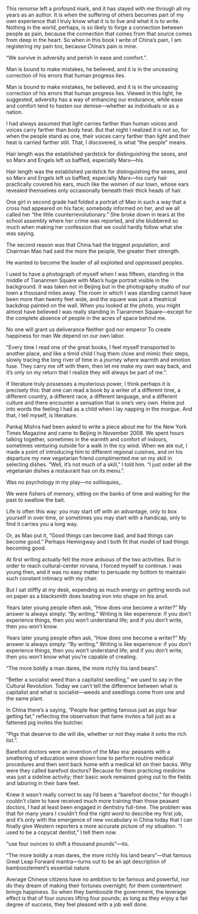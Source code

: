 

This remorse left a profound mark, and it has stayed with me through all my years as an author. It is when the suffering of others becomes part of my own experience that I truly know what it is to live and what it is to write. Nothing in the world, perhaps, is so likely to forge a connection between people as pain, because the connection that comes from that source comes from deep in the heart. So when in this book I write of China’s pain, I am registering my pain too, because China’s pain is mine.

“We survive in adversity and perish in ease and comfort.”.

Man is bound to make mistakes, he believed, and it is in the unceasing correction of his errors that human progress lies.

Man is bound to make mistakes, he believed, and it is in the unceasing correction of his errors that human progress lies. Viewed in this light, he suggested, adversity has a way of enhancing our endurance, while ease and comfort tend to hasten our demise—whether as individuals or as a nation.

I had always assumed that light carries farther than human voices and voices carry farther than body heat. But that night I realized it is not so, for when the people stand as one, their voices carry farther than light and their heat is carried farther still. That, I discovered, is what “the people” means.

Hair length was the established yardstick for distinguishing the sexes, and so Marx and Engels left us baffled, especially Marx—his.

Hair length was the established yardstick for distinguishing the sexes, and so Marx and Engels left us baffled, especially Marx—his curly hair practically covered his ears, much like the women of our town, whose ears revealed themselves only occasionally beneath their thick heads of hair.

One girl in second grade had folded a portrait of Mao in such a way that a cross had appeared on his face; somebody informed on her, and we all called her “the little counterrevolutionary.” She broke down in tears at the school assembly where her crime was reported, and she blubbered so much when making her confession that we could hardly follow what she was saying.

The second reason was that China had the biggest population, and Chairman Mao had said the more the people, the greater their strength.

He wanted to become the leader of all exploited and oppressed peoples.

I used to have a photograph of myself when I was fifteen, standing in the middle of Tiananmen Square with Mao’s huge portrait visible in the background. It was taken not in Beijing but in the photography studio of our town a thousand miles away. The room in which I was standing cannot have been more than twenty feet wide, and the square was just a theatrical backdrop painted on the wall. When you looked at the photo, you might almost have believed I was really standing in Tiananmen Square—except for the complete absence of people in the acres of space behind me.

No one will grant us deliverance Neither god nor emperor To create happiness for man We depend on our own labor.

“Every time I read one of the great books, I feel myself transported to another place, and like a timid child I hug them close and mimic their steps, slowly tracing the long river of time in a journey where warmth and emotion fuse. They carry me off with them, then let me make my own way back, and it’s only on my return that I realize they will always be part of me.”.

If literature truly possesses a mysterious power, I think perhaps it is precisely this: that one can read a book by a writer of a different time, a different country, a different race, a different language, and a different culture and there encounter a sensation that is one’s very own. Heine put into words the feeling I had as a child when I lay napping in the morgue. And that, I tell myself, is literature.

Pankaj Mishra had been asked to write a piece about me for the New York Times Magazine and came to Beijing in November 2008. We spent hours talking together, sometimes in the warmth and comfort of indoors, sometimes venturing outside for a walk in the icy wind. When we ate out, I made a point of introducing him to different regional cuisines, and on his departure my new vegetarian friend complimented me on my skill in selecting dishes. “Well, it’s not much of a skill,” I told him. “I just order all the vegetarian dishes a restaurant has on its menu.”.

Was no psychology in my play—no soliloquies,.

We were fishers of memory, sitting on the banks of time and waiting for the past to swallow the bait.

Life is often this way: you may start off with an advantage, only to box yourself in over time, or sometimes you may start with a handicap, only to find it carries you a long way.

Or, as Mao put it, “Good things can become bad, and bad things can become good.” Perhaps Hemingway and I both fit that model of bad things becoming good.

At first writing actually felt the more arduous of the two activities. But in order to reach cultural-center nirvana, I forced myself to continue. I was young then, and it was no easy matter to persuade my bottom to maintain such constant intimacy with my chair.

But I sat stiffly at my desk, expending as much energy on getting words out on paper as a blacksmith does beating iron into shape on his anvil.

Years later young people often ask, “How does one become a writer?” My answer is always simply: “By writing.” Writing is like experience: if you don’t experience things, then you won’t understand life; and if you don’t write, then you won’t know.

Years later young people often ask, “How does one become a writer?” My answer is always simply: “By writing.” Writing is like experience: if you don’t experience things, then you won’t understand life; and if you don’t write, then you won’t know what you’re capable of creating.

“The more boldly a man dares, the more richly his land bears”.

“Better a socialist weed than a capitalist seedling,” we used to say in the Cultural Revolution. Today we can’t tell the difference between what is capitalist and what is socialist—weeds and seedlings come from one and the same plant.

In China there’s a saying, “People fear getting famous just as pigs fear getting fat,” reflecting the observation that fame invites a fall just as a fattened pig invites the butcher.

“Pigs that deserve to die will die, whether or not they make it onto the rich list.”.

Barefoot doctors were an invention of the Mao era: peasants with a smattering of education were shown how to perform routine medical procedures and then sent back home with a medical kit on their backs. Why were they called barefoot doctors? Because for them practicing medicine was just a sideline activity; their basic work remained going out to the fields and laboring in their bare feet.

Knew it wasn’t really correct to say I’d been a “barefoot doctor,” for though I couldn’t claim to have received much more training than those peasant doctors, I had at least been engaged in dentistry full-time. The problem was that for many years I couldn’t find the right word to describe my first job, and it’s only with the emergence of new vocabulary in China today that I can finally give Western reporters a more accurate picture of my situation. “I used to be a copycat dentist,” I tell them now.

“use four ounces to shift a thousand pounds”—its.

“The more boldly a man dares, the more richly his land bears”—that famous Great Leap Forward mantra—turns out to be an apt description of bamboozlement’s essential nature.

Average Chinese citizens have no ambition to be famous and powerful, nor do they dream of making their fortunes overnight; for them contentment brings happiness. So when they bamboozle the government, the leverage effect is that of four ounces lifting four pounds; as long as they enjoy a fair degree of success, they feel pleased with a job well done.


